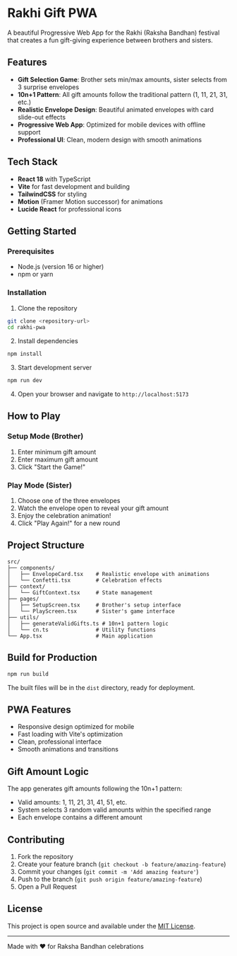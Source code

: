 # Rakhi Gift PWA

A beautiful Progressive Web App for the Rakhi (Raksha Bandhan) festival that creates a fun gift-giving experience between brothers and sisters.

## Features

- **Gift Selection Game**: Brother sets min/max amounts, sister selects from 3 surprise envelopes
- **10n+1 Pattern**: All gift amounts follow the traditional pattern (1, 11, 21, 31, etc.)
- **Realistic Envelope Design**: Beautiful animated envelopes with card slide-out effects
- **Progressive Web App**: Optimized for mobile devices with offline support
- **Professional UI**: Clean, modern design with smooth animations

## Tech Stack

- **React 18** with TypeScript
- **Vite** for fast development and building
- **TailwindCSS** for styling
- **Motion** (Framer Motion successor) for animations
- **Lucide React** for professional icons

## Getting Started

### Prerequisites
- Node.js (version 16 or higher)
- npm or yarn

### Installation

1. Clone the repository
```bash
git clone <repository-url>
cd rakhi-pwa
```

2. Install dependencies
```bash
npm install
```

3. Start development server
```bash
npm run dev
```

4. Open your browser and navigate to `http://localhost:5173`

## How to Play

### Setup Mode (Brother)
1. Enter minimum gift amount
2. Enter maximum gift amount
3. Click "Start the Game!"

### Play Mode (Sister)
1. Choose one of the three envelopes
2. Watch the envelope open to reveal your gift amount
3. Enjoy the celebration animation!
4. Click "Play Again!" for a new round

## Project Structure

```
src/
├── components/
│   ├── EnvelopeCard.tsx    # Realistic envelope with animations
│   └── Confetti.tsx        # Celebration effects
├── context/
│   └── GiftContext.tsx     # State management
├── pages/
│   ├── SetupScreen.tsx     # Brother's setup interface
│   └── PlayScreen.tsx      # Sister's game interface
├── utils/
│   ├── generateValidGifts.ts # 10n+1 pattern logic
│   └── cn.ts               # Utility functions
└── App.tsx                 # Main application
```

## Build for Production

```bash
npm run build
```

The built files will be in the `dist` directory, ready for deployment.

## PWA Features

- Responsive design optimized for mobile
- Fast loading with Vite's optimization
- Clean, professional interface
- Smooth animations and transitions

## Gift Amount Logic

The app generates gift amounts following the 10n+1 pattern:
- Valid amounts: 1, 11, 21, 31, 41, 51, etc.
- System selects 3 random valid amounts within the specified range
- Each envelope contains a different amount

## Contributing

1. Fork the repository
2. Create your feature branch (`git checkout -b feature/amazing-feature`)
3. Commit your changes (`git commit -m 'Add amazing feature'`)
4. Push to the branch (`git push origin feature/amazing-feature`)
5. Open a Pull Request

## License

This project is open source and available under the [MIT License](LICENSE).

---

Made with ❤️ for Raksha Bandhan celebrations